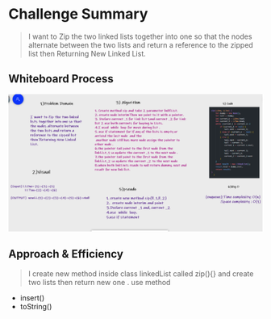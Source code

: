 # Challenge Summary

>I want to Zip the two linked lists together into one so that the nodes alternate between the two lists and return a reference to the zipped list then Returning New Linked List.

## Whiteboard Process

![zip](./image/zip.png)

## Approach & Efficiency

>I create new method inside class linkedList called zip(){}
>and create two lists then return new one .
>use method

* insert()
* toString()
